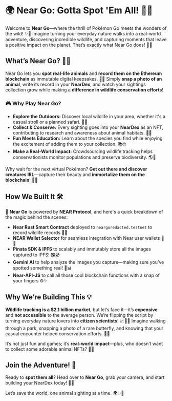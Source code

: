 # 🌍 Near Go: Gotta Spot 'Em All! 🐾📸

Welcome to **Near Go**—where the thrill of Pokémon Go meets the wonders of the wild! ✨🌱 Imagine turning your everyday nature walks into a real-world adventure, discovering incredible wildlife, and capturing moments that leave a positive impact on the planet. That’s exactly what Near Go does! 🚀💚

## What’s Near Go? 🦒🌿

Near Go lets you **spot real-life animals** and **record them on the Ethereum blockchain** as immutable digital keepsakes. 📜✨ Simply **snap a photo of an animal**, write its record in your **NearDex**, and watch your sightings collection grow while making a **difference in wildlife conservation efforts**! 

### 🎮 Why Play Near Go?
- **Explore the Outdoors:** Discover local wildlife in your area, whether it's a casual stroll or a planned safari. 🌲🌞
- **Collect & Conserve:** Every sighting goes into your **NearDex** as an NFT, contributing to research and awareness about animal habitats. 🦁🐘
- **Fun Meets Education:** Learn about the species you find while enjoying the excitement of adding them to your collection. 📚🤓
- **Make a Real-World Impact:** Crowdsourcing wildlife tracking helps conservationists monitor populations and preserve biodiversity. 🌎💪

Why wait for the next virtual Pokémon? **Get out there and discover creatures IRL**—capture their beauty and **immortalize them on the blockchain**! 📸🦋

## How We Built It 🛠

🔧 **Near Go** is powered by **NEAR Protocol**, and here's a quick breakdown of the magic behind the scenes:

- **Near Rust Smart Contract** deployed to `neargoredacted.testnet` to record wildlife records 🦀🚀
- **NEAR Wallet Selector** for seamless integration with Near user wallets 💸💡
- **Pinata SDK & IPFS** to scalably and immutably store all the images captured to IPFS! 🖼️💿
- **Gemini AI** to help analyze the images you capture—making sure you’ve spotted something real! 🤖📊
- **Near-API-JS** to call all those cool blockchain functions with a snap of your fingers ⚙️✨

## Why We’re Building This 💡

**Wildlife tracking is a $2.1 billion market**, but let’s face it—it’s **expensive** and **not accessible** to the average person. We’re flipping the script by turning everyday nature lovers into **citizen scientists**! 📈👩‍🔬 Imagine walking through a park, snapping a photo of a rare butterfly, and knowing that your casual encounter helped conservation efforts. 🦋🌺

It’s not just fun and games; it’s **real-world impact**—plus, who doesn’t want to collect some adorable animal NFTs? 💖✨

## Join the Adventure! 🚀

Ready to **spot them all**? Head over to **Near Go**, grab your camera, and start building your NearDex today! 📸📲 

Let’s save the world, one animal sighting at a time. 🌍✨🐾